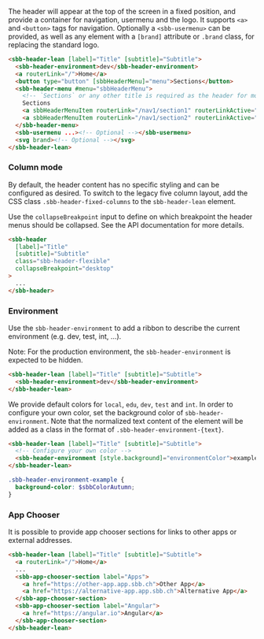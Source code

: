 The header will appear at the top of the screen in a fixed position, and provide a container
for navigation, usermenu and the logo.
It supports `<a>` and `<button>` tags for navigation. Optionally a `<sbb-usermenu>` can be
provided, as well as any element with a `[brand]` attribute or `.brand` class, for replacing
the standard logo.

```html
<sbb-header-lean [label]="Title" [subtitle]="Subtitle">
  <sbb-header-environment>dev</sbb-header-environment>
  <a routerLink="/">Home</a>
  <button type="button" [sbbHeaderMenu]="menu">Sections</button>
  <sbb-header-menu #menu="sbbHeaderMenu">
    <!-- `Sections` or any other title is required as the header for mobile and tablet -->
    Sections
    <a sbbHeaderMenuItem routerLink="/nav1/section1" routerLinkActive="sbb-active">Section 1</a>
    <a sbbHeaderMenuItem routerLink="/nav1/section2" routerLinkActive="sbb-active">Section 2</a>
  </sbb-header-menu>
  <sbb-usermenu ...><!-- Optional --></sbb-usermenu>
  <svg brand><!-- Optional --></svg>
</sbb-header-lean>
```

### Column mode

By default, the header content has no specific styling and can be configured as desired.
To switch to the legacy five column layout, add the CSS class `.sbb-header-fixed-columns`
to the `sbb-header-lean` element.

Use the `collapseBreakpoint` input to define on which breakpoint the header menus should be
collapsed. See the API documentation for more details.

```html
<sbb-header
  [label]="Title"
  [subtitle]="Subtitle"
  class="sbb-header-flexible"
  collapseBreakpoint="desktop"
>
  ...
</sbb-header>
```

### Environment

Use the `sbb-header-environment` to add a ribbon to describe the current environment (e.g. dev, test, int, ...).

Note: For the production environment, the `sbb-header-environment` is expected to be hidden.

```html
<sbb-header-lean [label]="Title" [subtitle]="Subtitle">
  <sbb-header-environment>dev</sbb-header-environment>
</sbb-header-lean>
```

We provide default colors for `local`, `edu`, `dev`, `test` and `int`. In order to configure your own color,
set the background color of `sbb-header-environment`. Note that the normalized text content of the
element will be added as a class in the format of `.sbb-header-environment-{text}`.

```html
<sbb-header-lean [label]="Title" [subtitle]="Subtitle">
  <!-- Configure your own color -->
  <sbb-header-environment [style.background]="environmentColor">example</sbb-header-environment>
</sbb-header-lean>
```

```scss
.sbb-header-environment-example {
  background-color: $sbbColorAutumn;
}
```

### App Chooser

It is possible to provide app chooser sections for links to other apps or external addresses.

```html
<sbb-header-lean [label]="Title" [subtitle]="Subtitle">
  <a routerLink="/">Home</a>
  ...
  <sbb-app-chooser-section label="Apps">
    <a href="https://other-app.app.sbb.ch">Other App</a>
    <a href="https://alternative-app.app.sbb.ch">Alternative App</a>
  </sbb-app-chooser-section>
  <sbb-app-chooser-section label="Angular">
    <a href="https://angular.io">Angular</a>
  </sbb-app-chooser-section>
</sbb-header-lean>
```
